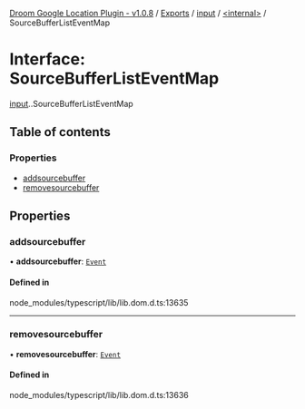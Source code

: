 [Droom Google Location Plugin - v1.0.8](../README.md) / [Exports](../modules.md) / [input](../modules/input.md) / [<internal\>](../modules/input._internal_.md) / SourceBufferListEventMap

# Interface: SourceBufferListEventMap

[input](../modules/input.md).[<internal>](../modules/input._internal_.md).SourceBufferListEventMap

## Table of contents

### Properties

- [addsourcebuffer](input._internal_.SourceBufferListEventMap.md#addsourcebuffer)
- [removesourcebuffer](input._internal_.SourceBufferListEventMap.md#removesourcebuffer)

## Properties

### addsourcebuffer

• **addsourcebuffer**: [`Event`](../modules/input._internal_.md#event)

#### Defined in

node_modules/typescript/lib/lib.dom.d.ts:13635

___

### removesourcebuffer

• **removesourcebuffer**: [`Event`](../modules/input._internal_.md#event)

#### Defined in

node_modules/typescript/lib/lib.dom.d.ts:13636
